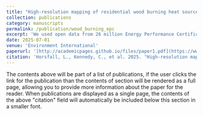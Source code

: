 ```yaml
---
title: "High-resolution mapping of residential wood burning heat sources using Energy Performance Certificates: A case study of England and Wales"
collection: publications
category: manuscripts
permalink: /publication/wood_burning_epc
excerpt: 'We used open data from 26 million Energy Performance Certificates to map the geographic distribution of residential wood burning heat sources at fine scale in England and Wales'
date: 2025-07-01
venue: 'Environment International'
paperurl: '[http://academicpages.github.io/files/paper1.pdf](https://www.sciencedirect.com/science/article/pii/S0160412025002880)'
citation: 'Horsfall, L., Kennedy, C., et al. 2025. "High-resolution mapping of residential wood burning heat sources using Energy Performance Certificates: A case study of England and Wales". \textit{Environment International}. doi: 10.1016/j.envint.2025.109537.'
---
```


The contents above will be part of a list of publications, if the user clicks the link for the publication than the contents of section will be rendered as a full page, allowing you to provide more information about the paper for the reader. When publications are displayed as a single page, the contents of the above "citation" field will automatically be included below this section in a smaller font.
